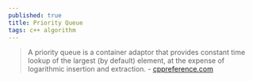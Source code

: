 ```yaml
---
published: true
title: Priority Queue
tags: c++ algorithm
---
```

> A priority queue is a container adaptor that provides constant time lookup of the largest (by default) element, at the expense of logarithmic insertion and extraction. - [cppreference.com](https://en.cppreference.com/w/cpp/container/priority_queue)
